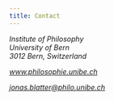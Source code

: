 ```yaml
---
title: Contact
---
```


<address>
  <p>Institute of Philosophy<br>
     University of Bern<br>
     3012 Bern, Switzerland</p>
  <p><a href="https://www.philosophie.unibe.ch"><i class="fa fa-globe" aria-hidden="true"></i> www.philosophie.unibe.ch</a></p>
  <p><a href="mailto:jonas.blatter@philo.unibe.ch"><i class="fa fa-envelope-o" aria-hidden="true"></i> jonas.blatter@philo.unibe.ch</a></p>
</address>
